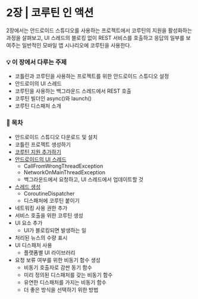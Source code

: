 # 2장 | 코루틴 인 액션
2장에서는 안드로이드 스튜디오를 사용하는 프로젝트에서 코루틴의 지원을 활성화하는 과정을 살펴보고, UI 스레드의 블로킹 없이 REST 서비스를 호출하고 응답의 일부를 보여주는 일반적인 모바일 앱 시나리오에 코루틴을 사용한다.

### 💡 이 장에서 다루는 주제
- 코틀린과 코루틴을 사용하는 프로젝트를 위한 안드로이드 스튜디오 설정
- 안드로이의 UI 스레드
- 코루틴을 사용하는 백그라운드 스레드에서 REST 호출
- 코루틴 빌더인 async()와 launch()
- 코루틴 디스패처 소개

### 📝 목차
- 안드로이드 스튜디오 다운로드 및 설치
- 코틀린 프로젝트 생성하기
- [코루틴 지원 추가하기](https://github.com/jionchu/Read-Dev-Book/tree/main/코틀린%20동시성%20프로그래밍/2장%20%7C%20코루틴%20인%20액션/코루틴%20지원%20추가하기.md)
- [안드로이드의 UI 스레드](https://github.com/jionchu/Read-Dev-Book/tree/main/코틀린%20동시성%20프로그래밍/2장%20%7C%20코루틴%20인%20액션/안드로이드의%20UI%20스레드.md)
  - CallFromWrongThreadException
  - NetworkOnMainThreadException
  - 백그라운드에서 요청하고, UI 스레드에서 업데이트할 것
- [스레드 생성](https://github.com/jionchu/Read-Dev-Book/tree/main/코틀린%20동시성%20프로그래밍/2장%20%7C%20코루틴%20인%20액션/스레드%20생성.md)
  - CoroutineDispatcher
  - 디스패처에 코루틴 붙이기
- 네트워킹 사용 권한 추가
- 서비스 호출을 위한 코루틴 생성
- UI 요소 추가
  - UI가 블로킹되면 발생하는 일
- 처리된 뉴스의 수량 표시
- UI 디스패처 사용
  - 플랫폼별 UI 라이브러리
- 요청 보류 여부를 위한 비동기 함수 생성
  - 비동기 호출자로 감싼 동기 함수
  - 미리 정의된 디스패처를 갖는 비동기 함수
  - 유연한 디스패처를 가지는 비동기 함수
  - 더 좋은 방식을 선택하기 위한 방법
